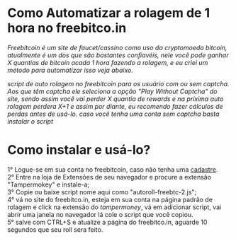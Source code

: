 
# Como Automatizar a rolagem de 1 hora no freebitco.in

*Freebitcoin é um site de faucet/cassino como uso da cryptomoeda bitcoin, atualmente é um dos que são bastantes confiavéis, nele você pode ganhar X quantias de bitcoin acada 1 hora fazendo a rolagem, e eu criei um método para automatizar isso veja abaixo.*

_script de auto rolagem no freebitcoin para os usuário com ou sem captcha.
Aos que têm captcha ele seleciona a opção "Play Without Captcha" do site, sendo assim você vai perder X quantia de rewards e na príxima auto rolagem perdera X+1 e assim por diante, eu recomendo fazer cálculos de perdas antes de usá-lo.
caso você tenha uma conta sem captcha basta instalar o script_

# Como instalar e usá-lo?
1° Logue-se em sua conta no freebitcoin, caso não tenha uma [cadastre](https://freebitco.in/?r=21365648).  
2° Entre na loja de Extensões de seu navegador e procure a extensão "Tampermokey" e instale-a;  
3° Copie ou baixe script nome aqui como "autoroll-freebtc-2.js";  
4° vá no site do freebitco.in, esteja em sua conta na página padrão de rolagem e click na extensão do *tampermoney*, vá em adicionar script, vai abrir uma janela no navegador lá cole o script que você copiou.  
5° salve com CTRL+S e atualize a página do freebitco.in, aguarde 10 segundos que seu roll sera feito.  
